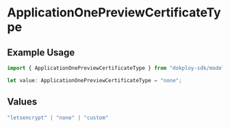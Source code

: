 # ApplicationOnePreviewCertificateType

## Example Usage

```typescript
import { ApplicationOnePreviewCertificateType } from "dokploy-sdk/models/operations";

let value: ApplicationOnePreviewCertificateType = "none";
```

## Values

```typescript
"letsencrypt" | "none" | "custom"
```